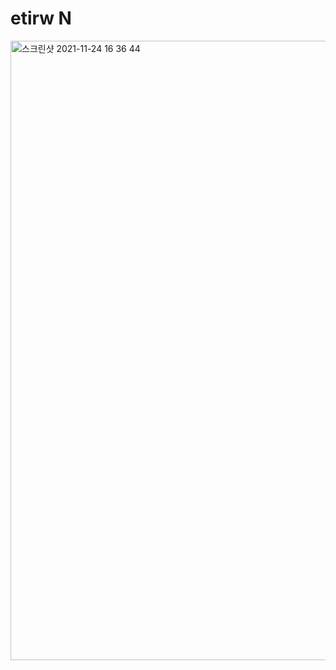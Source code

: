# etirw N

<img width="991" alt="스크린샷 2021-11-24 16 36 44" src="https://user-images.githubusercontent.com/80348069/143268797-660877de-adfb-4f64-a399-5d8618e6dc08.png">
